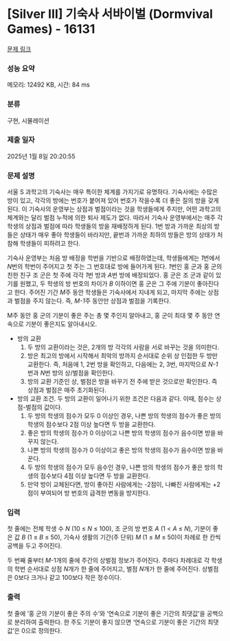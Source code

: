 # [Silver III] 기숙사 서바이벌 (Dormvival Games) - 16131 

[문제 링크](https://www.acmicpc.net/problem/16131) 

### 성능 요약

메모리: 12492 KB, 시간: 84 ms

### 분류

구현, 시뮬레이션

### 제출 일자

2025년 1월 8일 20:20:55

### 문제 설명

<p>서울 S 과학고의 기숙사는 매우 특이한 체계를 가지기로 유명하다. 기숙사에는 수많은 방이 있고, 각각의 방에는 번호가 붙어져 있어 번호가 작을수록 더 좋은 질의 방을 갖게 된다. 이 기숙사의 운영부는 상점과 벌점이라는 것을 학생들에게 주지만, 어떤 과학고의 체계와는 달리 벌점 누적에 의한 퇴사 제도가 없다. 따라서 기숙사 운영부에서는 매주 각 학생의 상점과 벌점에 따라 학생들의 방을 재배정하게 된다. 1번 방과 가까운 최상의 방들은 상태가 매우 좋아 학생들이 바라지만, 끝번과 가까운 최하의 방들은 방의 상태가 처참해 학생들이 피하려고 한다.</p>

<p>기숙사 운영부는 처음 방 배정을 학번을 기반으로 배정하였는데, 학생들에게는 <em>1</em>번에서 <em>N</em>번의 학번이 주어지고 첫 주는 그 번호대로 방에 들어가게 된다. <em>1</em>번인 홍 군과 홍 군의 친한 친구 조 군은 첫 주에 각각 <em>1</em>번 방과 <em>A</em>번 방에 배정되었다. 홍 군은 조 군과 같이 있기를 원했고, 두 학생의 방 번호의 차이가 <em>B</em> 이하이면 홍 군은 그 주에 기분이 좋아진다고 한다. 주어진 기간 <em>M</em>주 동안 학생들은 기숙사에서 지내게 되고, 마지막 주에는 상점과 벌점을 주지 않는다. 즉, <em>M-1</em>주 동안만 상점과 벌점을 기록한다.</p>

<p>M주 동안 홍 군의 기분이 좋은 주는 총 몇 주인지 알아내고, 홍 군이 최대 몇 주 동안 연속으로 기분이 좋은지도 알아내시오.</p>

<ul>
	<li>방의 교환
	<ol>
		<li>두 방의 교환이라는 것은, 2개의 방 각각의 사람을 서로 바꾸는 것을 의미한다.</li>
		<li>방은 최고의 방에서 시작해서 최악의 방까지 순서대로 순위 상 인접한 두 방만 교환한다. 즉, 처음에 1, 2번 방을 확인하고, 다음에는 2, 3번, 마지막으로 <em>N-1</em>번과 <em>N</em>번 방의 상/벌점을 확인한다.</li>
		<li>방의 교환 기준인 상, 벌점은 방을 바꾸기 전 주에 받은 것으로만 확인한다. 즉 상점과 벌점은 매주 초기화된다.</li>
	</ol>
	</li>
	<li>방의 교환 조건. 두 방의 교환이 일어나기 위한 조건은 다음과 같다. 이때, 점수는 상점-벌점의 값이다.
	<ol>
		<li>두 방의 학생의 점수가 모두 0 이상인 경우, 나쁜 방의 학생의 점수가 좋은 방의 학생의 점수보다 2점 이상 높다면 두 방을 교환한다.</li>
		<li>좋은 방의 학생의 점수가 0 이상이고 나쁜 방의 학생의 점수가 음수이면 방을 바꾸지 않는다.</li>
		<li>나쁜 방의 학생의 점수가 0 이상이고 좋은 방의 학생의 점수가 음수이면 방을 바꾼다.</li>
		<li>두 방의 학생의 점수가 모두 음수인 경우, 나쁜 방의 학생의 점수가 좋은 방의 학생의 점수보다 4점 이상 높다면 두 방을 교환한다.</li>
		<li>만약 방이 교체된다면, 방이 좋아진 사람에게는 -2점이, 나빠진 사람에게는 +2점이 부여되어 방 번호의 급격한 변동을 방지한다.</li>
	</ol>
	</li>
</ul>

### 입력 

 <p>첫 줄에는 전체 학생 수 <em>N</em> (10 ≤ <em>N</em> ≤ 100), 조 군의 방 번호 <em>A</em> (1 <<em> A</em> ≤ <em>N</em>), 기분이 좋은 값 <em>B </em>(1 ≤ <em>B</em> ≤ 50), 기숙사 생활의 기간(주 단위) <em>M</em> (1 ≤ <em>M</em> ≤ 50)이 차례로 한 칸씩 공백을 두고 주어진다.  </p>

<p>두 번째 줄부터 <em>M</em>-1개의 줄에 주간의 상벌점 정보가 주어진다. 주마다 차례대로 각 학생의 학번 순서대로 상점 <em>N</em>개가 한 줄에 주어지고, 벌점 <em>N</em>개가 한 줄에 주어진다. 상벌점은 0보다 크거나 같고 100보다 작은 정수이다.</p>

### 출력 

 <p>첫 줄에 ‘홍 군의 기분이 좋은 주의 수’와 ‘연속으로 기분이 좋은 기간의 최댓값’을 공백으로 분리하여 출력한다. 한 주도 기분이 좋지 않으면 ‘연속으로 기분이 좋은 기간의 최댓값’은 0으로 정의한다.</p>

